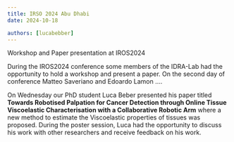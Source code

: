 ```yaml
---
title: IRSO 2024 Abu Dhabi
date: 2024-10-18

authors: [lucabebber]
---
```


Workshop and Paper presentation at IROS2024

<!--more-->

During the IROS2024 conference some members of the IDRA-Lab had the opportunity to hold a workshop and present a paper. On the second day of conference Matteo Saveriano and Edoardo Lamon  .... 

On Wednesday our PhD student Luca Beber presented his paper titled **Towards Robotised Palpation for Cancer Detection through Online Tissue Viscoelastic Characterisation with a Collaborative Robotic Arm** where a new method to estimate the Viscoelastic properties of tissues was proposed. During the poster session, Luca had the opportunity to discuss his work with other researchers and receive feedback on his work. 